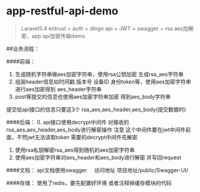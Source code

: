 # app-restful-api-demo

> Laravel5.4 entrust + auth + dingo api + JWT + swagger + rsa aes加解密，app api加密传输demo



##业务流程：

####前端：
1. 生成随机字符串做aes加密字符串，使用rsa公钥加密 生成rsa_aes字符串
2. 组装header信息如时间戳 版本号 设备ID 身份token等，使用aes加密字符串进行aes加密得到 aes_header字符串
3. post等提交的信息也使用aes加密字符串加密 得到aes_body字符串

提交给api接口的信息只要这3个 rsa_aes,aes_header,aes_body(提交数据时)

####后端：
0. api接口使用decrypt中间件 对接收的rsa_aes,aes_header,aes_body进行解密操作 
注意 这个中间件要在jwt中间件前面，不然jwt无法读取token 需要的decrypt中间件先解密
1. 使用rsa私钥解密rsa_aes得到随机的aes加密字符串
2. 使用aes加密字符串对aes_header和aes_body进行解密 并写回request


####文档：
api文档使用swagger    
访问地址 项目地址/public/Swagger-UI/

####存储：
使用了redis，要先配置好环境 或者注释掉缓存模块的代码
